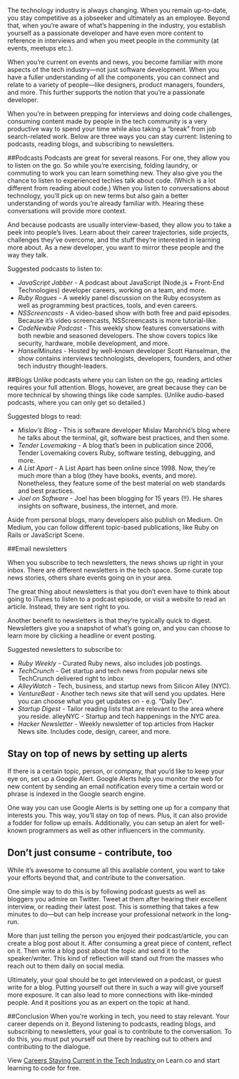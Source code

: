 The technology industry is always changing. When you remain up-to-date, you stay competitive as a jobseeker and ultimately as an employee. Beyond that, when you’re aware of what’s happening in the industry, you establish yourself as a passionate developer and have even more content to reference in interviews and when you meet people in the community (at events, meetups etc.).

When you’re current on events and news, you become familiar with more aspects of the tech industry—not just software development. When you have a fuller understanding of all the components, you can connect and relate to a variety of people—like designers, product managers, founders, and more. This further supports the notion that you’re a passionate developer.

When you’re in between prepping for interviews and doing code challenges, consuming content made by people in the tech community is a very productive way to spend your time while also taking a “break” from job search-related work. 
Below are three ways you can stay current: listening to podcasts, reading blogs, and subscribing to newsletters.

##Podcasts
Podcasts are great for several reasons. For one, they allow you to listen on the go. So while you’re exercising, folding laundry, or commuting to work you can learn something new. They also give you the chance to listen to experienced techies talk about code. (Which is a lot different from reading about code.) When you listen to conversations about technology, you’ll pick up on new terms but also gain a better understanding of words you’re already familiar with. Hearing these conversations will provide more context. 

And because podcasts are usually interview-based, they allow you to take a peek into people’s lives. Learn about their career trajectories, side projects, challenges they’ve overcome, and the stuff they’re interested in learning more about. As a new developer, you want to mirror these people and the way they talk. 

Suggested podcasts to listen to: 
* *JavaScript Jabber* - A podcast about JavaScript (Node.js + Front-End Technologies) developer careers, working on a team, and more.
* *Ruby Rogues* - A weekly panel discussion on the Ruby ecosystem as well as programming best practices, tools, and even careers.
* *NSScreencasts* - A video-based show with both free and paid episodes. Because it’s video screencasts, NSScreencasts is more tutorial-like. 
* *CodeNewbie Podcast* - This weekly show features conversations with both newbie and seasoned developers. The show covers topics like security, hardware, mobile development, and more. 
* *HanselMinutes* - Hosted by well-known developer Scott Hanselman, the show contains interviews technologists, developers, founders, and other tech industry thought-leaders. 

##Blogs
Unlike podcasts where you can listen on the go, reading articles requires your full attention. Blogs, however, are great because they can be more technical by showing things like code samples. (Unlike audio-based podcasts, where you can only get so detailed.) 

Suggested blogs to read: 
* *Mislav’s Blog* - This is software developer Mislav Marohnić’s blog where he talks about the terminal, git, software best practices, and then some. 
* *Tender Lovemaking* - A blog that’s been in publication since 2006, Tender Lovemaking covers Ruby, software testing, debugging, and more. 
* *A List Apart* - A List Apart has been online since 1998. Now, they’re much more than a blog (they have books, events, and more). Nonetheless, they feature some of the best material on web standards and best practices.
* *Joel on Software* - Joel has been blogging for 15 years (!!). He shares insights on software, business, the internet, and more.  

Aside from personal blogs, many developers also publish on Medium. On Medium, you can follow different topic-based publications, like Ruby on Rails or JavaScript Scene. 

##Email newsletters

When you subscribe to tech newsletters, the news shows up right in your inbox. There are different newsletters in the tech space. Some curate top news stories, others share events going on in your area. 

The great thing about newsletters is that you don’t even have to think about going to iTunes to listen to a podcast episode, or visit a website to read an article. Instead, they are sent right to you. 

Another benefit to newsletters is that they’re typically quick to digest. Newsletters give you a snapshot of what’s going on, and you can choose to learn more by clicking a headline or event posting.

Suggested newsletters to subscribe to: 

* *Ruby Weekly* - Curated Ruby news, also includes job postings. 
* *TechCrunch* - Get startup and tech news from popular news site TechCrunch delivered right to inbox 
* *AlleyWatch* - Tech, business, and startup news from Silicon Alley (NYC). 
* *VentureBeat* - Another tech news site that will send you updates. Here you can choose what you get updates on -  e.g. “Daily Dev”. 
* *Startup Digest* - Tailor reading lists that are relevant to the area where you reside. 
alleyNYC - Startup and tech happenings in the NYC area. 
* *Hacker Newsletter* - Weekly newsletter of top articles from Hacker News site. Includes code, design, career, and more.

## Stay on top of news by setting up alerts
If there is a certain topic, person, or company, that you’d like to keep your eye on, set up a Google Alert. Google Alerts help you monitor the web for new content by sending an email notification every time a certain word or phrase is indexed in the Google search engine. 

One way you can use Google Alerts is by setting one up for a company that interests you. This way, you’ll stay on top of news. Plus, it can also provide a fodder for follow up emails. Additionally, you can setup an alert for well-known programmers as well as other influencers in the community. 

## Don’t just consume - contribute, too  

While it’s awesome to consume all this available content, you want to take your efforts beyond that, and contribute to the conversation. 

One simple way to do this is by following podcast guests as well as bloggers you admire on Twitter. Tweet at them after hearing their excellent interview, or reading their latest post. This is something that takes a few minutes to do—but can help increase your professional network in the long-run. 

More than just telling the person you enjoyed their podcast/article, you can create a blog post about it. After consuming a great piece of content, reflect on it. Then write a blog post about the topic and send it to the speaker/writer. This kind of reflection will stand out from the masses who reach out to them daily on social media.

Ultimately, your goal should be to get interviewed on a podcast, or guest write for a blog. Putting yourself out there in such a way will give yourself more exposure. It can also lead to more connections with like-minded people. And it positions you as an expert on the topic at hand. 

##Conclusion
When you’re working in tech, you need to stay relevant. Your career depends on it. Beyond listening to podcasts, reading blogs, and subscribing to newsletters, your goal is to contribute to the conversation. To do this, you must put yourself out there by reaching out to others and contributing to the dialogue.

<p class='util--hide'>View <a href='https://learn.co/lessons/careers-staying-current-in-the-tech-industry'>Careers Staying Current in the Tech Industry </a> on Learn.co and start learning to code for free.</p>
